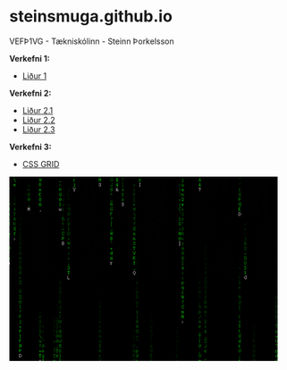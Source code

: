 # steinsmuga.github.io
VEFÞ1VG - Tækniskólinn - Steinn Þorkelsson

**Verkefni 1:**
 * [Liður 1](steinsmuga.github.io/Verkefni-1/index.html)
 
**Verkefni 2:**
 * [Liður 2.1](https://steinsmuga.github.io/Verkefni-2-boxmodel/Liður-2.1/index.html)
 * [Liður 2.2](https://steinsmuga.github.io/Verkefni-2-boxmodel/Liður-2.3/index.html)
 * [Liður 2.3](https://steinsmuga.github.io/Verkefni-2-boxmodel/Liður-2.4/index.html)

**Verkefni 3:**
* [CSS GRID](https://steinsmuga.github.io/Verkefni-3cssgrid/forsida.html)
 
 ![Matrix Gif](MATRIX.gif)
